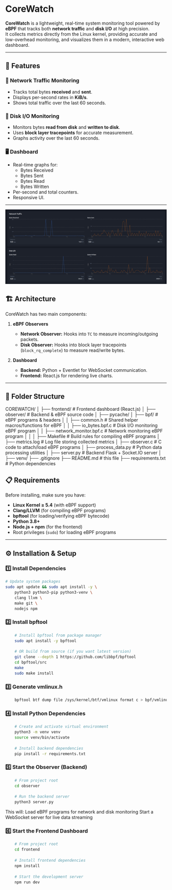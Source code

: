 # CoreWatch

**CoreWatch** is a lightweight, real-time system monitoring tool powered by **eBPF** that tracks both **network traffic** and **disk I/O** at high precision.  
It collects metrics directly from the Linux kernel, providing accurate and low-overhead monitoring, and visualizes them in a modern, interactive web dashboard.

---

## 📌 Features

### 📡 Network Traffic Monitoring
- Tracks total bytes **received** and **sent**.
- Displays per-second rates in **KiB/s**.
- Shows total traffic over the last 60 seconds.

### 💾 Disk I/O Monitoring
- Monitors bytes **read from disk** and **written to disk**.
- Uses **block layer tracepoints** for accurate measurement.
- Graphs activity over the last 60 seconds.

### 🖥 Dashboard
- Real-time graphs for:
  - Bytes Received
  - Bytes Sent
  - Bytes Read
  - Bytes Written
- Per-second and total counters.
- Responsive UI.

---

![Alt Text](observer/img/image.png)

## 🏗 Architecture

CoreWatch has two main components:

1. **eBPF Observers**
   - **Network Observer:** Hooks into `TC` to measure incoming/outgoing packets.
   - **Disk Observer:** Hooks into block layer tracepoints (`block_rq_complete`) to measure read/write bytes.

2. **Dashboard**
   - **Backend:** Python + Eventlet for WebSocket communication.
   - **Frontend:** React.js for rendering live charts.

---

## 📂 Folder Structure
COREWATCH/
│
├── frontend/ # Frontend dashboard (React.js)
│
├── observer/ # Backend & eBPF source code
│ ├── pycache/ 
│ ├── bpf/ # eBPF programs & headers
│ │ ├── common.h # Shared helper macros/functions for eBPF
│ │ ├── io_bytes.bpf.c # Disk I/O monitoring eBPF program
│ │ ├── network_monitor.bpf.c # Network monitoring eBPF program
│ │
│ ├── Makefile # Build rules for compiling eBPF programs
│ ├── metrics.log # Log file storing collected metrics
│ ├── observer.c # C code to attach/load eBPF programs
│ ├── process_data.py # Python data processing utilities
│ ├── server.py # Backend Flask + Socket.IO server
│
├── venv/ 
├── .gitignore 
├── README.md # this file
├── requirements.txt # Python dependencies

## 📋 Requirements

Before installing, make sure you have:

- **Linux Kernel ≥ 5.4** (with eBPF support)
- **Clang/LLVM** (for compiling eBPF programs)
- **bpftool** (for loading/verifying eBPF bytecode)
- **Python 3.8+**
- **Node.js + npm** (for the frontend)
- Root privileges (`sudo`) for loading eBPF programs

---

## ⚙️ Installation & Setup

### 1️⃣ Install Dependencies

```bash
# Update system packages
sudo apt update && sudo apt install -y \
    python3 python3-pip python3-venv \
    clang llvm \
    make git \
    nodejs npm
```

### 2️⃣ Install bpftool
```bash
    # Install bpftool from package manager
    sudo apt install -y bpftool

    # OR build from source (if you want latest version)
    git clone --depth 1 https://github.com/libbpf/bpftool
    cd bpftool/src
    make
    sudo make install
```

### 3️⃣ Generate vmlinux.h
```bash
    bpftool btf dump file /sys/kernel/btf/vmlinux format c > bpf/vmlinux.h

```
### 4️⃣ Install Python Dependencies
``` bash
    # Create and activate virtual environment
    python3 -m venv venv
    source venv/bin/activate

    # Install backend dependencies
    pip install -r requirements.txt
```

### 5️⃣ Start the Observer (Backend)
``` bash
    # From project root
    cd observer

    # Run the backend server
    python3 server.py
```

This will:
Load eBPF programs for network and disk monitoring
Start a WebSocket server for live data streaming

### 6️⃣ Start the Frontend Dashboard
``` bash 
    # From project root
    cd frontend

    # Install frontend dependencies
    npm install

    # Start the development server
    npm run dev
```

